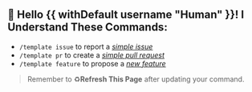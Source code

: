 <!-- this is result of command `/template`-->

## 🤖 Hello {{ withDefault username "Human" }}! I Understand These Commands:

  - `/template issue` to report a *[simple issue][issue]*
  - `/template pr` to create a *[simple pull request][pr]*
  - `/template feature` to propose a *[new feature][feature]*

> Remember to :recycle:**Refresh This Page** after updating your command.

[issue]: https://github.com/TalAter/open-source-templates
[pr]: https://raw.githubusercontent.com/stevemao/github-issue-templates/master/simple/PULL_REQUEST_TEMPLATE.md
[feature]: https://github.com/TalAter/open-source-templates
